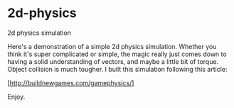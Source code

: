 # 2d-physics
2d physics simulation

Here's a demonstration of a simple 2d physics simulation. Whether you think it's super complicated or simple, the magic really just comes down to having a solid understanding of vectors, and maybe a little bit of torque. Object collision is much tougher. I built this simulation following this article:

[http://buildnewgames.com/gamephysics/]

Enjoy.
